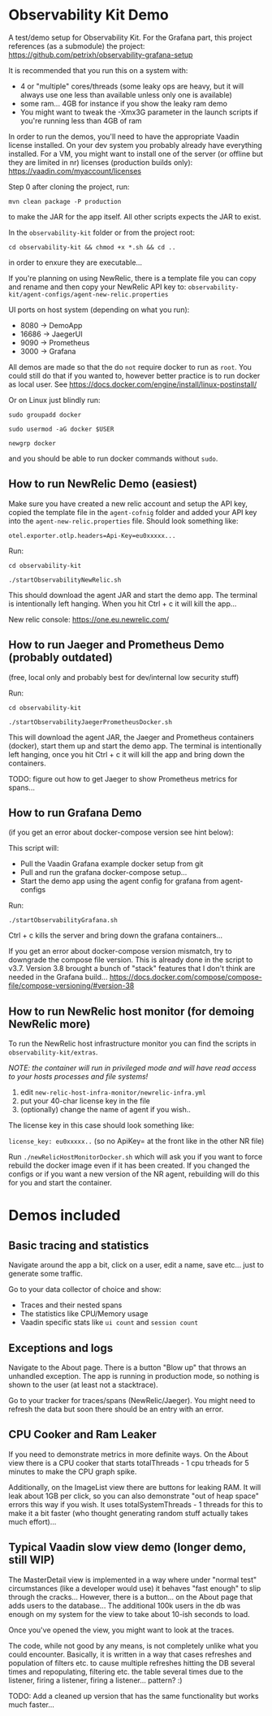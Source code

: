 # Observability Kit Demo

A test/demo setup for Observability Kit. For the Grafana part, this project references (as a submodule) the project: https://github.com/petrixh/observability-grafana-setup

It is recommended that you run this on a system with: 
- 4 or "multiple" cores/threads (some leaky ops are heavy, but it will always use one less than available unless only one is available)
- some ram... 4GB for instance if you show the leaky ram demo
- You might want to tweak the -Xmx3G parameter in the launch scripts if you're running less than 4GB of ram 

In order to run the demos, you'll need to have the appropriate Vaadin license installed. 
On your dev system you probably already have everything installed. For a VM, you might want to 
install one of the server (or offline but they are limited in nr) licenses (production builds only): 
https://vaadin.com/myaccount/licenses 

Step 0 after cloning the project, run:

```
mvn clean package -P production
```

to make the JAR for the app itself. All other scripts expects the JAR to exist. 

In the `observability-kit` folder or from the project root: 

```
cd observability-kit && chmod +x *.sh && cd ..
```

in order to enxure they are executable... 

If you're planning on using NewRelic, there is a template file you can copy and rename and then copy your NewRelic API key to: 
`observability-kit/agent-configs/agent-new-relic.properties`
 

UI ports on host system (depending on what you run): 
- 8080  -> DemoApp
- 16686 -> JaegerUI 
- 9090  -> Prometheus
- 3000  -> Grafana

All demos are made so that the do `not` require docker to run as `root`. You could still do that if you wanted to, 
however better practice is to run docker as local user. See https://docs.docker.com/engine/install/linux-postinstall/

Or on Linux just blindly run: 

`sudo groupadd docker`

`sudo usermod -aG docker $USER`

`newgrp docker`

and you should be able to run docker commands without `sudo`. 

## How to run NewRelic Demo (easiest)
Make sure you have created a new relic account and setup the API key, copied the template file in the `agent-cofnig` folder and added your API key into the `agent-new-relic.properties` file. Should look something like: 

```otel.exporter.otlp.headers=Api-Key=eu0xxxxx...```

Run: 

`cd observability-kit`

`./startObservabilityNewRelic.sh` 

This should download the agent JAR and start the demo app. The terminal is intentionally left hanging. When you hit Ctrl + c it will kill the app...

New relic console: https://one.eu.newrelic.com/

## How to run Jaeger and Prometheus Demo (probably outdated)
(free, local only and probably best for dev/internal low security stuff)

Run:

`cd observability-kit`

`./startObservabilityJaegerPrometheusDocker.sh`

This will download the agent JAR, the Jaeger and Prometheus containers (docker), start them up and start the demo app. 
The terminal is intentionally left hanging, once you hit Ctrl + c it will kill the app and bring down the containers.

TODO: figure out how to get Jaeger to show Prometheus metrics for spans... 

## How to run Grafana Demo
(if you get an error about docker-compose version see hint below): 

This script will: 
- Pull the Vaadin Grafana example docker setup from git 
- Pull and run the grafana docker-compose setup... 
- Start the demo app using the agent config for grafana from agent-configs

Run:
```
./startObservabilityGrafana.sh
```

Ctrl + c kills the server and bring down the grafana containers... 

If you get an error about docker-compose version mismatch, try to downgrade the compose file version. This is already
done in the script to v3.7. Version 3.8 brought a bunch of "stack" features that I don't think are needed in the Grafana build...
https://docs.docker.com/compose/compose-file/compose-versioning/#version-38

## How to run NewRelic host monitor (for demoing NewRelic more) 
To run the NewRelic host infrastructure monitor you can find the scripts in `observability-kit/extras`.

*NOTE: the container will run in privileged mode and will have read access to your hosts processes and file systems!*

1. edit `new-relic-host-infra-monitor/newrelic-infra.yml`
2. put your 40-char license key in the file
3. (optionally) change the name of agent if you wish..

The license key in this case should look something like: 

```license_key: eu0xxxxx..``` (so no ApiKey= at the front like in the other NR file) 

Run `./newRelicHostMonitorDocker.sh` which will ask you if you want to force rebuild the docker image even if it has been created. 
If you changed the configs or if you want a new version of the NR agent, rebuilding will do this for you and start the container. 


# Demos included

## Basic tracing and statistics
Navigate around the app a bit, click on a user, edit a name, save etc... just to generate some traffic. 

Go to your data collector of choice and show: 
- Traces and their nested spans
- The statistics like CPU/Memory usage
- Vaadin specific stats like `ui count` and `session count`

## Exceptions and logs
Navigate to the About page. There is a button "Blow up" that throws an unhandled exception. 
The app is running in production mode, so nothing is shown to the user (at least not a stacktrace). 

Go to your tracker for traces/spans (NewRelic/Jaeger). You might need to refresh the data but soon there should be an 
entry with an error. 

## CPU Cooker and Ram Leaker
If you need to demonstrate metrics in more definite ways. On the About view there is a CPU cooker that starts
totalThreads - 1 cpu trheads for 5 minutes to make the CPU graph spike.

Additionally, on the ImageList view there are buttons for leaking RAM. It will leak about 1GB per click, so you can also 
demonstrate "out of heap space" errors this way if you wish. It uses totalSystemThreads - 1 threads for this to make it
a bit faster (who thought generating random stuff actually takes much effort)... 

## Typical Vaadin slow view demo (longer demo, still WIP)
The MasterDetail view is implemented in a way where under "normal test" circumstances (like a developer would use) it 
behaves "fast enough" to slip through the cracks... However, there is a button... on the About page that adds users to 
the database... The additional 100k users in the db was enough on my system for the view to take about 10-ish 
seconds to load. 

Once you've opened the view, you might want to look at the traces. 

The code, while not good by any means, is not completely unlike what you could encounter. Basically, it is written in a 
way that cases refreshes and population of filters etc. to cause multiple refreshes hitting the DB 
several times and repopulating, filtering etc. the table several times due to the listener, firing a listener, firing a 
listener... pattern? :) 

TODO: Add a cleaned up version that has the same functionality but works much faster...
